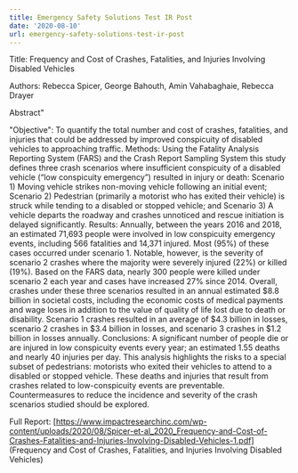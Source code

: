 ```yaml
---
title: Emergency Safety Solutions Test IR Post
date: '2020-08-10'
url: emergency-safety-solutions-test-ir-post
---
```

Title: Frequency and Cost of Crashes, Fatalities, and Injuries Involving Disabled Vehicles

Authors: Rebecca Spicer, George Bahouth, Amin Vahabaghaie, Rebecca Drayer

Abstract"

"Objective": To quantify the total number and cost of crashes, fatalities, and injuries that could be
addressed by improved conspicuity of disabled vehicles to approaching traffic.
Methods: Using the Fatality Analysis Reporting System (FARS) and the Crash Report Sampling System
this study defines three crash scenarios where insufficient conspicuity of a disabled vehicle (“low
conspicuity emergency”) resulted in injury or death: Scenario 1) Moving vehicle strikes non-moving
vehicle following an initial event; Scenario 2) Pedestrian (primarily a motorist who has exited their
vehicle) is struck while tending to a disabled or stopped vehicle; and Scenario 3) A vehicle departs the
roadway and crashes unnoticed and rescue initiation is delayed significantly.
Results: Annually, between the years 2016 and 2018, an estimated 71,693 people were involved in low
conspicuity emergency events, including 566 fatalities and 14,371 injured. Most (95%) of these cases
occurred under scenario 1. Notable, however, is the severity of scenario 2 crashes where the majority
were severely injured (22%) or killed (19%). Based on the FARS data, nearly 300 people were killed
under scenario 2 each year and cases have increased 27% since 2014. Overall, crashes under these three
scenarios resulted in an annual estimated $8.8 billion in societal costs, including the economic costs of
medical payments and wage loses in addition to the value of quality of life lost due to death or disability.
Scenario 1 crashes resulted in an average of $4.3 billion in losses, scenario 2 crashes in $3.4 billion in
losses, and scenario 3 crashes in $1.2 billion in losses annually.
Conclusions: A significant number of people die or are injured in low conspicuity events every year; an
estimated 1.55 deaths and nearly 40 injuries per day. This analysis highlights the risks to a special subset
of pedestrians: motorists who exited their vehicles to attend to a disabled or stopped vehicle. These
deaths and injuries that result from crashes related to low-conspicuity events are preventable.
Countermeasures to reduce the incidence and severity of the crash scenarios studied should be
explored. 

Full Report: [https://www.impactresearchinc.com/wp-content/uploads/2020/08/Spicer-et-al_2020_Frequency-and-Cost-of-Crashes-Fatalities-and-Injuries-Involving-Disabled-Vehicles-1.pdf] (Frequency and Cost of Crashes, Fatalities, and Injuries Involving Disabled Vehicles)
